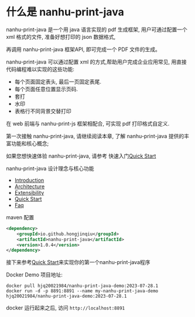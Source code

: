 # 什么是 nanhu-print-java
nanhu-print-java 是一个用 java 语言实现的 pdf 生成框架, 用户可通过配置一个 xml 格式的文件, 准备好想打印的 json 数据格式, 

再调用 nanhu-print-java 框架API, 即可完成一个 PDF 文件的生成。

nanhu-print-java 可以通过配置 xml 的方式,帮助用户完成企业应用常见, 用直接代码编程难以实现的这些功能:

- 每个页面固定表头, 最后一页固定表尾.
- 每个页面任意位置显示页码.
- 套打
- 水印
- 表格行不同背景交替打印

在 web 前端与 nanhu-print-js 框架相配合, 可实现 pdf 打印格式自定义.

第一次接触 nanhu-print-java, 请继续阅读本章, 了解 nanhu-print-java 提供的丰富功能和核心概念;

如果您想快速体验 nanhu-print-java, 请参考 快速入门[Quick Start](document/quick_start-zh_CN.md)

nanhu-print-java 设计理念与核心功能

- [Introduction](document/introduction-zh_CN.md)
- [Architecture](document/architecture-zh_CN.md)
- [Extensibility](document/extensibility-zh_CN.md)
- [Quick Start](document/quick_start-zh_CN.md)
- [Faq](document/faq-zh_CN.md)

maven 配置

```xml
<dependency>
    <groupId>io.github.hongjinqiu</groupId>
    <artifactId>nanhu-print-java</artifactId>
    <version>1.0.4</version>
</dependency>
```

接下来参考[Quick Start](document/quick_start-zh_CN.md)来实现你的第一个nanhu-print-java程序

Docker Demo 项目地址:

```
docker pull hjq20021984/nanhu-print-java-demo:2023-07-28.1
docker run -d -p 8891:8891 --name my-nanhu-print-java-demo hjq20021984/nanhu-print-java-demo:2023-07-28.1
```

docker 运行起来之后, 访问 `http://localhost:8891`
